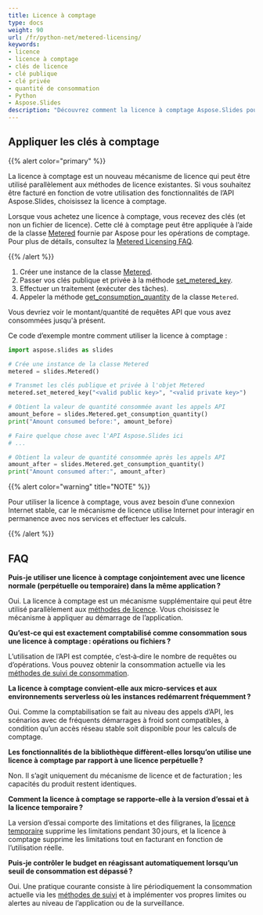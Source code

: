 ```yaml
---  
title: Licence à comptage  
type: docs  
weight: 90  
url: /fr/python-net/metered-licensing/  
keywords:  
- licence  
- licence à comptage  
- clés de licence  
- clé publique  
- clé privée  
- quantité de consommation  
- Python  
- Aspose.Slides  
description: "Découvrez comment la licence à comptage Aspose.Slides pour Python via .NET vous permet de traiter les fichiers PowerPoint et OpenDocument de manière flexible, en ne payant que ce que vous utilisez."  
---  
```


## **Appliquer les clés à comptage**

{{% alert color="primary" %}}  

La licence à comptage est un nouveau mécanisme de licence qui peut être utilisé parallèlement aux méthodes de licence existantes. Si vous souhaitez être facturé en fonction de votre utilisation des fonctionnalités de l’API Aspose.Slides, choisissez la licence à comptage.  

Lorsque vous achetez une licence à comptage, vous recevez des clés (et non un fichier de licence). Cette clé à comptage peut être appliquée à l’aide de la classe [Metered](https://reference.aspose.com/slides/python-net/aspose.slides/metered/) fournie par Aspose pour les opérations de comptage. Pour plus de détails, consultez la [Metered Licensing FAQ](https://purchase.aspose.com/faqs/licensing/metered).  

{{% /alert %}}  

1. Créer une instance de la classe [Metered](https://reference.aspose.com/slides/python-net/aspose.slides/metered/).  
1. Passer vos clés publique et privée à la méthode [set_metered_key](https://reference.aspose.com/slides/python-net/aspose.slides/metered/set_metered_key/#str-str).  
1. Effectuer un traitement (exécuter des tâches).  
1. Appeler la méthode [get_consumption_quantity](https://reference.aspose.com/slides/python-net/aspose.slides/metered/get_consumption_quantity/#) de la classe `Metered`.  

Vous devriez voir le montant/quantité de requêtes API que vous avez consommées jusqu'à présent.  

Ce code d’exemple montre comment utiliser la licence à comptage :

```python
import aspose.slides as slides

# Crée une instance de la classe Metered
metered = slides.Metered()

# Transmet les clés publique et privée à l'objet Metered
metered.set_metered_key("<valid public key>", "<valid private key>")

# Obtient la valeur de quantité consommée avant les appels API
amount_before = slides.Metered.get_consumption_quantity()
print("Amount consumed before:", amount_before)

# Faire quelque chose avec l'API Aspose.Slides ici
# ...

# Obtient la valeur de quantité consommée après les appels API
amount_after = slides.Metered.get_consumption_quantity()
print("Amount consumed after:", amount_after)
```

{{% alert color="warning" title="NOTE"  %}}  

Pour utiliser la licence à comptage, vous avez besoin d’une connexion Internet stable, car le mécanisme de licence utilise Internet pour interagir en permanence avec nos services et effectuer les calculs.  

{{% /alert %}}  

## **FAQ**

**Puis-je utiliser une licence à comptage conjointement avec une licence normale (perpétuelle ou temporaire) dans la même application ?**  

Oui. La licence à comptage est un mécanisme supplémentaire qui peut être utilisé parallèlement aux [méthodes de licence](/slides/fr/python-net/licensing/). Vous choisissez le mécanisme à appliquer au démarrage de l’application.  

**Qu’est‑ce qui est exactement comptabilisé comme consommation sous une licence à comptage : opérations ou fichiers ?**  

L’utilisation de l’API est comptée, c’est‑à‑dire le nombre de requêtes ou d’opérations. Vous pouvez obtenir la consommation actuelle via les [méthodes de suivi de consommation](https://reference.aspose.com/slides/python-net/aspose.slides/metered/).  

**La licence à comptage convient‑elle aux micro‑services et aux environnements serverless où les instances redémarrent fréquemment ?**  

Oui. Comme la comptabilisation se fait au niveau des appels d’API, les scénarios avec de fréquents démarrages à froid sont compatibles, à condition qu’un accès réseau stable soit disponible pour les calculs de comptage.  

**Les fonctionnalités de la bibliothèque diffèrent‑elles lorsqu’on utilise une licence à comptage par rapport à une licence perpétuelle ?**  

Non. Il s’agit uniquement du mécanisme de licence et de facturation ; les capacités du produit restent identiques.  

**Comment la licence à comptage se rapporte‑elle à la version d’essai et à la licence temporaire ?**  

La version d’essai comporte des limitations et des filigranes, la [licence temporaire](https://purchase.aspose.com/temporary-license/) supprime les limitations pendant 30 jours, et la licence à comptage supprime les limitations tout en facturant en fonction de l’utilisation réelle.  

**Puis‑je contrôler le budget en réagissant automatiquement lorsqu’un seuil de consommation est dépassé ?**  

Oui. Une pratique courante consiste à lire périodiquement la consommation actuelle via les [méthodes de suivi](https://reference.aspose.com/slides/python-net/aspose.slides/metered/) et à implémenter vos propres limites ou alertes au niveau de l’application ou de la surveillance.  